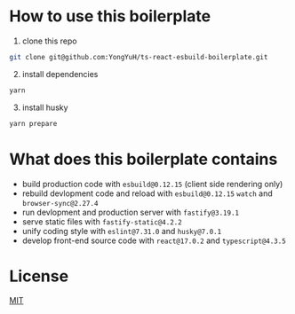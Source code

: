 # How to use this boilerplate
1. clone this repo
```bash
git clone git@github.com:YongYuH/ts-react-esbuild-boilerplate.git
```

2. install dependencies
```bash
yarn
```

3. install husky
```bash
yarn prepare
```

# What does this boilerplate contains
* build production code with `esbuild@0.12.15` (client side rendering only)
* rebuild devlopment code and reload with `esbuild@0.12.15` `watch` and `browser-sync@2.27.4`
* run devlopment and production server with `fastify@3.19.1` 
* serve static files with `fastify-static@4.2.2`
* unify coding style with `eslint@7.31.0` and `husky@7.0.1`
* develop front-end source code with `react@17.0.2` and `typescript@4.3.5`

# License
[MIT](LICENSE)
